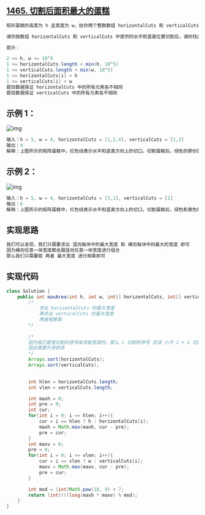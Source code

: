 ## **[1465. 切割后面积最大的蛋糕](https://leetcode-cn.com/problems/maximum-area-of-a-piece-of-cake-after-horizontal-and-vertical-cuts/)**

```java
矩形蛋糕的高度为 h 且宽度为 w，给你两个整数数组 horizontalCuts 和 verticalCuts，其中 horizontalCuts[i] 是从矩形蛋糕顶部到第  i 个水平切口的距离，类似地， verticalCuts[j] 是从矩形蛋糕的左侧到第 j 个竖直切口的距离。

请你按数组 horizontalCuts 和 verticalCuts 中提供的水平和竖直位置切割后，请你找出 面积最大 的那份蛋糕，并返回其 面积 。由于答案可能是一个很大的数字，因此需要将结果对 10^9 + 7 取余后返回。

提示：

2 <= h, w <= 10^9
1 <= horizontalCuts.length < min(h, 10^5)
1 <= verticalCuts.length < min(w, 10^5)
1 <= horizontalCuts[i] < h
1 <= verticalCuts[i] < w
题目数据保证 horizontalCuts 中的所有元素各不相同
题目数据保证 verticalCuts 中的所有元素各不相同
```





## **示例 1：**

![img](https://assets.leetcode-cn.com/aliyun-lc-upload/uploads/2020/05/30/leetcode_max_area_2.png)

```java
输入：h = 5, w = 4, horizontalCuts = [1,2,4], verticalCuts = [1,3]
输出：4 
解释：上图所示的矩阵蛋糕中，红色线表示水平和竖直方向上的切口。切割蛋糕后，绿色的那份蛋糕面积最大。
```



## **示例 2：**

![img](https://assets.leetcode-cn.com/aliyun-lc-upload/uploads/2020/05/30/leetcode_max_area_3.png)

```java
输入：h = 5, w = 4, horizontalCuts = [3,1], verticalCuts = [1]
输出：6
解释：上图所示的矩阵蛋糕中，红色线表示水平和竖直方向上的切口。切割蛋糕后，绿色和黄色的两份蛋糕面积最大。
```





## **实现思路**

```java
我们可以发现，我们只需要求出 竖向每块中的最大宽度 和 横向每块中的最大的宽度 即可
因为横向任意一块宽度都会跟竖向任意一块宽度进行组合
那么我们只需要取 两者 最大宽度 进行相乘即可
```



## **实现代码**

```java
class Solution {
    public int maxArea(int h, int w, int[] horizontalCuts, int[] verticalCuts) {
        /*
            求出 horizontalCuts 的最大宽度
            再求出 verticalCuts 的最大宽度
            两者相乘取
        */
        
        /*
        因为我们是按切割的序号来求取宽度的，那么 i 切割的序号 应该 小于 i + 1 切割的序号，否则会出现负数
        因此需要升序排序
        */
        Arrays.sort(horizontalCuts);
        Arrays.sort(verticalCuts);
        

        int hlen = horizontalCuts.length;
        int vlen = verticalCuts.length;

        int maxh = 0;
        int pre = 0;
        int cur;
        for(int i = 0; i <= hlen; i++){
            cur = i == hlen ? h : horizontalCuts[i];
            maxh = Math.max(maxh, cur - pre);
            pre = cur;
        }
        int maxv = 0;
        pre = 0;
        for(int i = 0; i <= vlen; i++){
            cur = i == vlen ? w : verticalCuts[i];
            maxv = Math.max(maxv, cur - pre);
            pre = cur;
        }

        int mod = (int)Math.pow(10, 9) + 7;
        return (int)(((long)maxh * maxv) % mod);
    }
}
```

